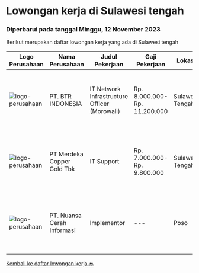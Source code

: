 
  # Lowongan kerja di Sulawesi tengah

  ### Diperbarui pada tanggal Minggu, 12 November 2023

  Berikut merupakan daftar lowongan kerja yang ada di Sulawesi tengah

  |Logo Perusahaan | Nama Perusahaan | Judul Pekerjaan | Gaji Pekerjaan | Lokasi | Deskripsi | Tanggal diunggah | Pranala |
  | -------------- | --------------- | --------------- | --------- | --------- | -------------- | ------- | ----------- |
  |![logo-perusahaan](https://image-service-cdn.seek.com.au/e485ab7df35321e7c56a0f346a3620264cb98499/ee4dce1061f3f616224767ad58cb2fc751b8d2dc)|PT. BTR INDONESIA|IT Network Infrastructure Officer (Morowali)|Rp. 8.000.000-Rp. 11.200.000|Sulawesi Tengah|Job Description: Responsible for the daily maintenance of user office environment, including hardware, software, and terminal operating systems....|Rabu, 08 November 2023|https://www.jobstreet.co.id/id/job/it-network-infrastructure-officer-morowali-4522742?token=0~1a6e4356-3335-44ed-8573-7bce2f24df29&sectionRank=1&jobId=jobstreet-id-job-4522742|
|![logo-perusahaan](https://image-service-cdn.seek.com.au/0bbb8cba59c6819f13ba2ba76bc6340958cff587/ee4dce1061f3f616224767ad58cb2fc751b8d2dc)|PT Merdeka Copper Gold Tbk|IT Support|Rp. 7.000.000-Rp. 9.800.000|Sulawesi Tengah|Job Description: Perform installation, configuration and implementation of IT Software and hardware as company standard. Perform L1 helpdesk to...|Rabu, 01 November 2023|https://www.jobstreet.co.id/id/job/it-support-4516004?token=0~1a6e4356-3335-44ed-8573-7bce2f24df29&sectionRank=2&jobId=jobstreet-id-job-4516004|
|![logo-perusahaan](https://image-service-cdn.seek.com.au/0c915a4e3a2479f8ac25eef66f61c7d8703d6c35/ee4dce1061f3f616224767ad58cb2fc751b8d2dc)|PT. Nuansa Cerah Informasi|Implementor|---|Poso|Perusahaan kami (PT Nuansa Cerah Informasi) sedang membuka lowongan untuk posisi ImplementorKualifikasi: Pendidikan D3 / S1 Sistem Informasi/...|Senin, 30 Oktober 2023|https://www.jobstreet.co.id/id/job/implementor-4513207?token=0~1a6e4356-3335-44ed-8573-7bce2f24df29&sectionRank=3&jobId=jobstreet-id-job-4513207|


  [Kembali ke daftar lowongan kerja 🔙](../README.md#daftar-lowongan-kerja)
  